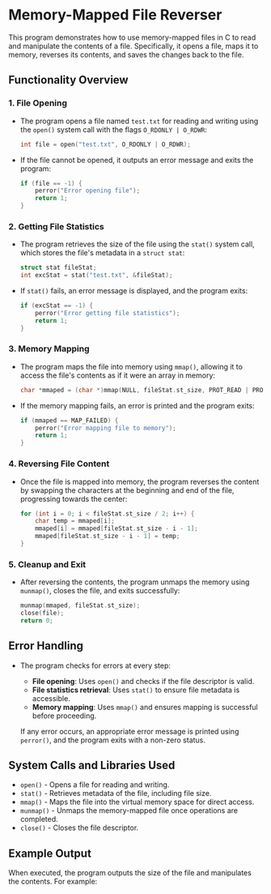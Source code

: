 # Memory-Mapped File Reverser

This program demonstrates how to use memory-mapped files in C to read and manipulate the contents of a file. Specifically, it opens a file, maps it to memory, reverses its contents, and saves the changes back to the file.

## Functionality Overview

### 1. **File Opening**
   - The program opens a file named `test.txt` for reading and writing using the `open()` system call with the flags `O_RDONLY | O_RDWR`:
     ```c
     int file = open("test.txt", O_RDONLY | O_RDWR);
     ```
   - If the file cannot be opened, it outputs an error message and exits the program:
     ```c
     if (file == -1) {
         perror("Error opening file");
         return 1;
     }
     ```

### 2. **Getting File Statistics**
   - The program retrieves the size of the file using the `stat()` system call, which stores the file's metadata in a `struct stat`:
     ```c
     struct stat fileStat;
     int excStat = stat("test.txt", &fileStat);
     ```
   - If `stat()` fails, an error message is displayed, and the program exits:
     ```c
     if (excStat == -1) {
         perror("Error getting file statistics");
         return 1;
     }
     ```

### 3. **Memory Mapping**
   - The program maps the file into memory using `mmap()`, allowing it to access the file's contents as if it were an array in memory:
     ```c
     char *mmaped = (char *)mmap(NULL, fileStat.st_size, PROT_READ | PROT_WRITE, MAP_SHARED, file, 0);
     ```
   - If the memory mapping fails, an error is printed and the program exits:
     ```c
     if (mmaped == MAP_FAILED) {
         perror("Error mapping file to memory");
         return 1;
     }
     ```

### 4. **Reversing File Content**
   - Once the file is mapped into memory, the program reverses the content by swapping the characters at the beginning and end of the file, progressing towards the center:
     ```c
     for (int i = 0; i < fileStat.st_size / 2; i++) {
         char temp = mmaped[i];
         mmaped[i] = mmaped[fileStat.st_size - i - 1];
         mmaped[fileStat.st_size - i - 1] = temp;
     }
     ```

### 5. **Cleanup and Exit**
   - After reversing the contents, the program unmaps the memory using `munmap()`, closes the file, and exits successfully:
     ```c
     munmap(mmaped, fileStat.st_size);
     close(file);
     return 0;
     ```

## Error Handling
- The program checks for errors at every step:
  - **File opening**: Uses `open()` and checks if the file descriptor is valid.
  - **File statistics retrieval**: Uses `stat()` to ensure file metadata is accessible.
  - **Memory mapping**: Uses `mmap()` and ensures mapping is successful before proceeding.
  
  If any error occurs, an appropriate error message is printed using `perror()`, and the program exits with a non-zero status.

## System Calls and Libraries Used
- `open()` - Opens a file for reading and writing.
- `stat()` - Retrieves metadata of the file, including file size.
- `mmap()` - Maps the file into the virtual memory space for direct access.
- `munmap()` - Unmaps the memory-mapped file once operations are completed.
- `close()` - Closes the file descriptor.

## Example Output

When executed, the program outputs the size of the file and manipulates the contents. For example:
